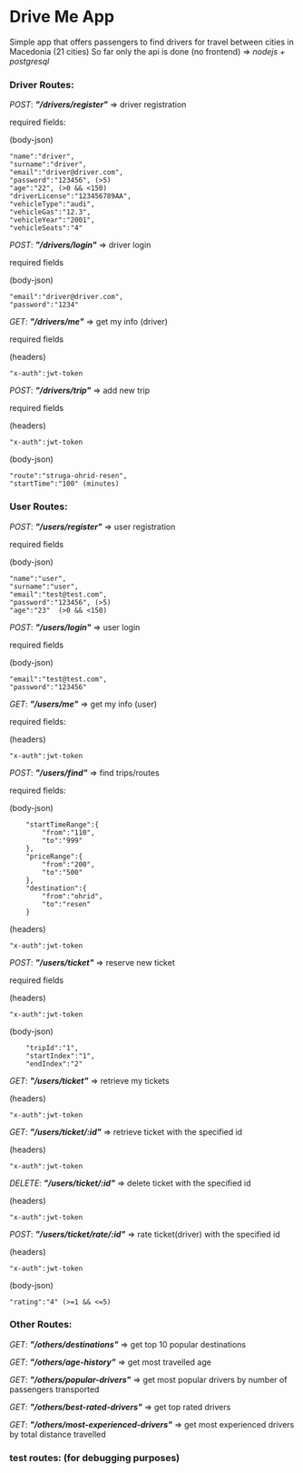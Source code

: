 # Drive Me App

Simple app that offers passengers to find drivers for travel between cities in Macedonia (21 cities)
So far only the api is done (no frontend) => _nodejs + postgresql_


### Driver Routes:
_POST_:  ___"/drivers/register"___ => driver registration

required fields:

(body-json) 

    "name":"driver",
    "surname":"driver",
    "email":"driver@driver.com",
    "password":"123456", (>5)
    "age":"22", (>0 && <150)
    "driverLicense":"123456789AA",
    "vehicleType":"audi",
    "vehicleGas":"12.3",
    "vehicleYear":"2001",
    "vehicleSeats":"4"
    
_POST_: ___"/drivers/login"___ => driver login

required fields

(body-json)  

    "email":"driver@driver.com",
    "password":"1234"

_GET_: ___"/drivers/me"___ => get my info (driver)

required fields

(headers)   

    "x-auth":jwt-token

_POST_: ___"/drivers/trip"___ => add new trip

required fields

(headers)   

    "x-auth":jwt-token
    
(body-json) 

    "route":"struga-ohrid-resen",
    "startTime":"100" (minutes)
    
### User Routes:
_POST_: ___"/users/register"___ => user registration

required fields

(body-json) 

    "name":"user",
    "surname":"user",
    "email":"test@test.com",
    "password":"123456", (>5)
    "age":"23"  (>0 && <150)

_POST_: ___"/users/login"___ => user login

required fields

(body-json) 

    "email":"test@test.com",
    "password":"123456"

_GET_: ___"/users/me"___ => get my info (user)

required fields:

(headers)

    "x-auth":jwt-token
    
_POST_: ___"/users/find"___ => find trips/routes

required fields:

(body-json)

    	"startTimeRange":{
    		"from":"110",
    		"to":"999"
    	},
    	"priceRange":{
    		"from":"200",
    		"to":"500"
    	},
    	"destination":{
    		"from":"ohrid",
    		"to":"resen"
    	}
    	
(headers)

    "x-auth":jwt-token
    
_POST_: ___"/users/ticket"___ => reserve new ticket

required fields

(headers)

    "x-auth":jwt-token
    
(body-json)

    	"tripId":"1",
    	"startIndex":"1",
    	"endIndex":"2"
    	
_GET_: ___"/users/ticket"___ => retrieve my tickets

(headers)

    "x-auth":jwt-token
    	
_GET_: ___"/users/ticket/:id"___ => retrieve ticket with the specified id

(headers)

    "x-auth":jwt-token
    
_DELETE_: ___"/users/ticket/:id"___ => delete ticket with the specified id

(headers)

    "x-auth":jwt-token
    
_POST_: ___"/users/ticket/rate/:id"___ => rate ticket(driver) with the specified id

(headers)

    "x-auth":jwt-token
    
(body-json)

    "rating":"4" (>=1 && <=5)
    


### Other Routes:

_GET_: ___"/others/destinations"___ => get top 10 popular destinations

_GET_: ___"/others/age-history"___ => get most travelled age

_GET_: ___"/others/popular-drivers"___ => get most popular drivers by number of passengers transported 

_GET_: ___"/others/best-rated-drivers"___ => get top rated drivers

_GET_: ___"/others/most-experienced-drivers"___ => get most experienced drivers by total distance travelled

### test routes: (for debugging purposes)

